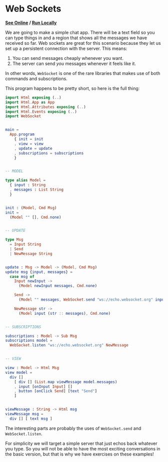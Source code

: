 # Web Sockets

**[See Online](http://elm-lang.org/examples/websockets) / [Run Locally](https://github.com/evancz/elm-architecture-tutorial/)**

We are going to make a simple chat app. There will be a text field so you can type things in and a region that shows all the messages we have received so far. Web sockets are great for this scenario because they let us set up a persistent connection with the server. This means:

  1. You can send messages cheaply whenever you want.
  2. The server can send *you* messages whenever it feels like it.

In other words, `WebSocket` is one of the rare libraries that makes use of both commands and subscriptions.

This program happens to be pretty short, so here is the full thing:


```elm
import Html exposing (..)
import Html.App as App
import Html.Attributes exposing (..)
import Html.Events exposing (..)
import WebSocket


main =
  App.program
    { init = init
    , view = view
    , update = update
    , subscriptions = subscriptions
    }


-- MODEL

type alias Model =
  { input : String
  , messages : List String
  }


init : (Model, Cmd Msg)
init =
  (Model "" [], Cmd.none)


-- UPDATE

type Msg
  = Input String
  | Send
  | NewMessage String


update : Msg -> Model -> (Model, Cmd Msg)
update msg {input, messages} =
  case msg of
    Input newInput ->
      (Model newInput messages, Cmd.none)

    Send ->
      (Model "" messages, WebSocket.send "ws://echo.websocket.org" input)

    NewMessage str ->
      (Model input (str :: messages), Cmd.none)


-- SUBSCRIPTIONS

subscriptions : Model -> Sub Msg
subscriptions model =
  WebSocket.listen "ws://echo.websocket.org" NewMessage


-- VIEW

view : Model -> Html Msg
view model =
  div []
    [ div [] (List.map viewMessage model.messages)
    , input [onInput Input] []
    , button [onClick Send] [text "Send"]
    ]


viewMessage : String -> Html msg
viewMessage msg =
  div [] [ text msg ]
```

The interesting parts are probably the uses of `WebSocket.send` and `WebSocket.listen`.

For simplicity we will target a simple server that just echos back whatever you type. So you will not be able to have the most exciting conversations in the basic version, but that is why we have exercises on these examples!


